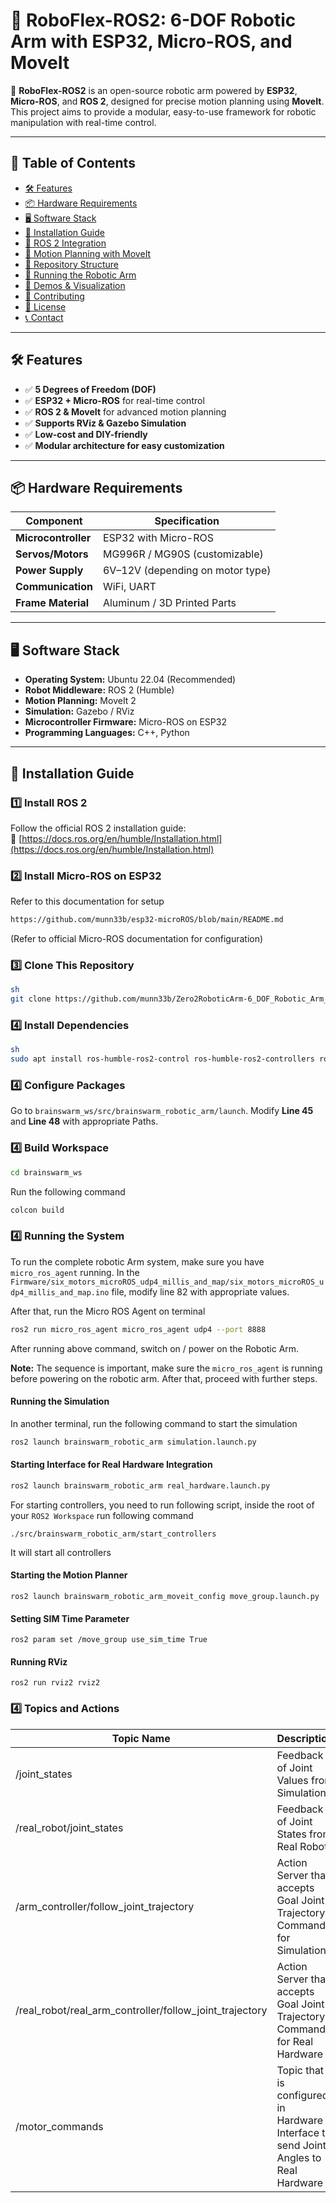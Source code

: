 # 🦾 RoboFlex-ROS2: 6-DOF Robotic Arm with ESP32, Micro-ROS, and MoveIt

🚀 **RoboFlex-ROS2** is an open-source robotic arm powered by **ESP32**, **Micro-ROS**, and **ROS 2**, designed for precise motion planning using **MoveIt**. This project aims to provide a modular, easy-to-use framework for robotic manipulation with real-time control.

---

## 📜 Table of Contents
- [🛠 Features](#-features)
- [📦 Hardware Requirements](#-hardware-requirements)
- [🖥️ Software Stack](#️-software-stack)
- [🚀 Installation Guide](#-installation-guide)
- [🤖 ROS 2 Integration](#-ros-2-integration)
- [🎯 Motion Planning with MoveIt](#-motion-planning-with-moveit)
- [📂 Repository Structure](#-repository-structure)
- [🚀 Running the Robotic Arm](#-running-the-robotic-arm)
- [📸 Demos & Visualization](#-demos--visualization)
- [🤝 Contributing](#-contributing)
- [📜 License](#-license)
- [📞 Contact](#-contact)

---

## 🛠 Features
- ✅ **5 Degrees of Freedom (DOF)**
- ✅ **ESP32 + Micro-ROS** for real-time control
- ✅ **ROS 2 & MoveIt** for advanced motion planning
- ✅ **Supports RViz & Gazebo Simulation**
- ✅ **Low-cost and DIY-friendly**
- ✅ **Modular architecture for easy customization**

---

## 📦 Hardware Requirements
| Component           | Specification                    |
| ------------------- | -------------------------------- |
| **Microcontroller** | ESP32 with Micro-ROS             |
| **Servos/Motors**   | MG996R / MG90S (customizable)    |
| **Power Supply**    | 6V–12V (depending on motor type) |
| **Communication**   | WiFi, UART                       |
| **Frame Material**  | Aluminum / 3D Printed Parts      |

---

## 🖥️ Software Stack
- **Operating System:** Ubuntu 22.04 (Recommended)
- **Robot Middleware:** ROS 2 (Humble)
- **Motion Planning:** MoveIt 2
- **Simulation:** Gazebo / RViz
- **Microcontroller Firmware:** Micro-ROS on ESP32
- **Programming Languages:** C++, Python

---

## 🚀 Installation Guide
### 1️⃣ Install ROS 2
Follow the official ROS 2 installation guide:  
🔗 [https://docs.ros.org/en/humble/Installation.html](https://docs.ros.org/en/humble/Installation.html)

### 2️⃣ Install Micro-ROS on ESP32

Refer to this documentation for setup

```sh
https://github.com/munn33b/esp32-microROS/blob/main/README.md
```

(Refer to official Micro-ROS documentation for configuration)

### 3️⃣ Clone This Repository

```bash
sh
git clone https://github.com/munn33b/Zero2RoboticArm-6_DOF_Robotic_Arm_MicroROS_ROS2
```

### 4️⃣ Install Dependencies

```bash
sh
sudo apt install ros-humble-ros2-control ros-humble-ros2-controllers ros-humble-ros-ign ros-humble-ign-ros2-control ros-humble-ros-ign-gazebo
```

### 4️⃣ Configure Packages

Go to `brainswarm_ws/src/brainswarm_robotic_arm/launch`. Modify **Line 45** and **Line 48** with appropriate Paths.

### 4️⃣ Build Workspace

```bash
cd brainswarm_ws
```

 Run the following command

```bash
colcon build
```

### 4️⃣ Running the System

To run the complete robotic Arm system, make sure you have `micro_ros_agent` running. In the `Firmware/six_motors_microROS_udp4_millis_and_map/six_motors_microROS_udp4_millis_and_map.ino` file, modify line 82 with appropriate values.

After that, run the Micro ROS Agent on terminal

```bash
ros2 run micro_ros_agent micro_ros_agent udp4 --port 8888
```

After running above command, switch on / power on the Robotic Arm.

**Note:** The sequence is important, make sure the `micro_ros_agent` is running before powering on the robotic arm. After that, proceed with further steps.

#### Running the Simulation

In another terminal, run the following command to start the simulation

```bash
ros2 launch brainswarm_robotic_arm simulation.launch.py
```

#### Starting Interface for Real Hardware Integration

```bash
ros2 launch brainswarm_robotic_arm real_hardware.launch.py
```

For starting controllers, you need to run following script, inside the root of your `ROS2 Workspace` run following command

```
./src/brainswarm_robotic_arm/start_controllers
```

It will start all controllers

#### Starting the Motion Planner

```
ros2 launch brainswarm_robotic_arm_moveit_config move_group.launch.py
```

#### Setting SIM Time Parameter

```
ros2 param set /move_group use_sim_time True
```

#### Running RViz

```
ros2 run rviz2 rviz2
```

### 4️⃣ Topics and Actions

| Topic Name                                              | Description                                                  |
| ------------------------------------------------------- | ------------------------------------------------------------ |
| /joint_states                                           | Feedback of Joint Values from Simulation                     |
| /real_robot/joint_states                                | Feedback of Joint States from Real Robot                     |
| /arm_controller/follow_joint_trajectory                 | Action Server that accepts Goal Joint Trajectory Commands for Simulation |
| /real_robot/real_arm_controller/follow_joint_trajectory | Action Server that accepts Goal Joint Trajectory Commands for Real Hardware |
| /motor_commands                                         | Topic that is configured in Hardware Interface to send Joint Angles to Real Hardware |